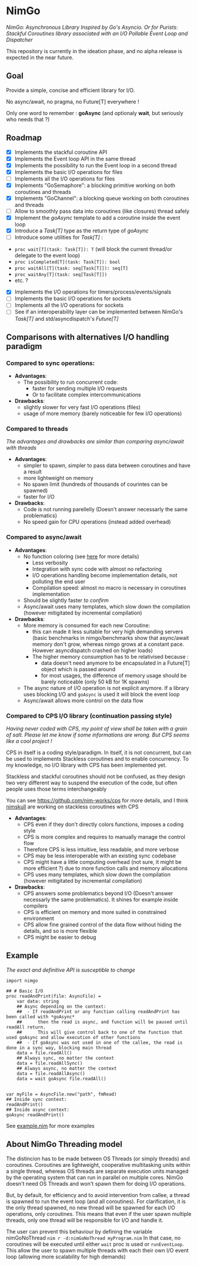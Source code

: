 # NimGo

_NimGo: Asynchronous Library Inspired by Go's Asyncio. Or for Purists: Stackful Coroutines library associated with an I/O Pollable Event Loop and Dispatcher_

This repository is currently in the ideation phase, and no alpha release is expected in the near future.

## Goal
Provide a simple, concise and efficient library for I/O.

No async/await, no pragma, no Future[T] everywhere !

Only one word to remember : **goAsync** (and optionaly **wait**, but seriously who needs that ?)

## Roadmap

- [X] Implements the stackful coroutine API
- [X] Implements the Event loop API in the same thread
- [X] Implements the possibility to run the Event loop in a second thread
- [X] Implements the basic I/O operations for files
- [ ] Implements all the I/O operations for files
- [X] Implements "GoSemaphore": a blocking primitive working on both coroutines and threads
- [X] Implements "GoChannel": a blocking queue working on both coroutines and threads
- [ ] Allow to smoothly pass data into coroutines (like closures) thread safely
- [X] Implement the *goAsync* template to add a coroutine inside the event loop
- [X] Introduce a *Task[T]* type as the return type of *goAsync*
- [ ] Introduce some utilities for *Task[T]* :
 - `proc wait[T](task: Task[T]): T` (will block the current thread/or delegate to the event loop)
 - `proc isCompleted[T](task: Task[T]): bool`
 - `proc waitAll[T](task: seq[Task[T]]): seq[T]`
 - `proc waitAny[T](task: seq[Task[T]])`
 - etc. ?
- [X] Implements the I/O operations for timers/process/events/signals
- [ ] Implements the basic I/O operations for sockets
- [ ] Implements all the I/O operations for sockets
- [ ] See if an interoperability layer can be implemented between NimGo's *Task[T]* and std/asyncdispatch's *Future[T]*

## Comparisons with alternatives I/O handling paradigm

### Compared to sync operations:

- **Advantages**:
  - The possibility to run concurrent code:
    - faster for sending multiple I/O requests
    - Or to facilitate complex intercommunications
- **Drawbacks**:
  - slightly slower for very fast I/O operations (files)
  - usage of more memory (barely noticeable for few I/O operations)

### Compared to threads
_The advantages and drawbacks are similar than comparing async/await with threads_

- **Advantages**:
  - simpler to spawn, simpler to pass data between coroutines and have a result
  - more lightweight on memory
  - No spawn limit (hundreds of thousands of courintes can be spawned)
  - faster for I/O
- **Drawbacks**:
  - Code is not running parellelly (Doesn't answer necessarly the same problematics)
  - No speed gain for CPU operations (instead added overhead)

### Compared to async/await

- **Advantages**:
  - No function coloring (see [here](https://journal.stuffwithstuff.com/2015/02/01/what-color-is-your-function/) for more details)
    - Less verbosity
    - Integration with sync code with almost no refactoring
    - I/O operations handling become implementation details, not polluting the end user
    - Compilation speed: almost no macro is necessary in coroutines implementation
  - Should be slightly faster _to confirm_
  - Async/await uses many templates, which slow down the compilation (however mitigitated by incremental compilation)
- **Drawbacks**:
    - More memory is consumed for each new Coroutine:
        - this can made it less suitable for very high demanding servers (basic benchmarks in nimgo/benchmarks show that async/await memory don't grow, whereas nimgo grows at a constant pace. However asyncdispatch crashed on higher loads)
        - The higher memory consumption has to be relativised because :
            - data doesn't need anymore to be encapsulated in a Future[T] object which is passed around
            - for most usages, the difference of memory usage should be barely noticeable (only 50 kB for 1K spawns)
    - The async nature of I/O operation is not explicit anymore. If a library uses blocking I/O and `goAsync` is used it will block the event loop
    - Async/await allows more control on the data flow

### Compared to CPS I/O library (continuation passing style)

_Having never coded with CPS, my point of view shall be taken with a grain of salt. Please let me know if some informations are wrong. But CPS seems like a cool project !_

CPS in itself is a coding style/paradigm. In itself, it is not concurrent, but can be used to implements Stackless coroutines and to enable concurrency. To my knowledge, no I/O library with CPS has been implemented yet.

Stackless and stackful coroutines should not be confused, as they design two very different way to suspend the execution of the code, but often people uses those terms interchangeably

You can see https://github.com/nim-works/cps for more details, and I think [nimskull](https://github.com/nim-works/nimskull/pull/1249) are working on stackless coroutines with CPS 


- **Advantages**:
  - CPS even if they don't directly colors functions, imposes a coding style
  - CPS is more complex and requires to manually manage the control flow
  - Therefore CPS is less intuitive, less readable, and more verbose
  - CPS may be less interoperable with an existing sync codebase
  - CPS might have a little computing overhead (not sure, it might be more efficient ?) due to more function calls and memory allocations
  - CPS uses many templates, which slow down the compilation (however mitigitated by incremental compilation)
- **Drawbacks**:
  - CPS answers some problematics beyond I/O (Doesn't answer necessarly the same problematics). It shines for example inside compilers
  - CPS is efficient on memory and more suited in constrained environment
  - CPS allow fine grained control of the data flow without hiding the details, and so is more flexible
  - CPS might be easier to debug


## Example
_The exact and definitive API is susceptible to change_
```
import nimgo

## # Basic I/O
proc readAndPrint(file: AsyncFile) =
    var data: string
    ## Async depending on the context:
    ##  - If readAndPrint or any function calling readAndPrint has been called with *goAsync*
    ##      then the read is async, and function will be paused until readAll return.
    ##      This will give control back to one of the function that used goAsync and allow execution of other functions
    ##  - If goAsync was not used in one of the callee, the read is done in a sync way, blocking main thread
    data = file.readAll()
    ## Always sync, no matter the context
    data = file.readAllSync()
    ## Always async, no matter the context
    data = file.readAllAsync()
    data = wait goAsync file.readAll()


var myFile = AsyncFile.new("path", fmRead)
## Inside sync context:
readAndPrint()
## Inside async context:
goAsync readAndPrint()
```

See [example.nim](https://github.com/Alogani/nimgo/tree/main/example.nim) for more examples

## About NimGo Threading model

The distincion has to be made between OS Threads (or simply threads) and coroutines. Coroutines are lightweight, cooperative multitasking units within a single thread, whereas OS threads are separate execution units managed by the operating system that can run in parallel on multiple cores.
NimGo doesn't need OS Threads and won't spawn them for doing I/O operations.

But, by default, for efficiency and to avoid intervention from callee, a thread is spawned to run the event loop (and all coroutines). For clarification, it is the only thread spawned, no new thread will be spawned for each I/O operations, only coroutines.
This means that even if the user spawn multiple threads, only one thread will be responsible for I/O and handle it.

The user can prevent this behaviour by defining the variable nimGoNoThread `nim r -d:nimGoNoThread myProgram.nim`
In that case, no coroutines will be executed until either `wait` proc is used or `runEventLoop`.
This allow the user to spawn multiple threads with each their own I/O event loop (allowing more scalability for high demands)
